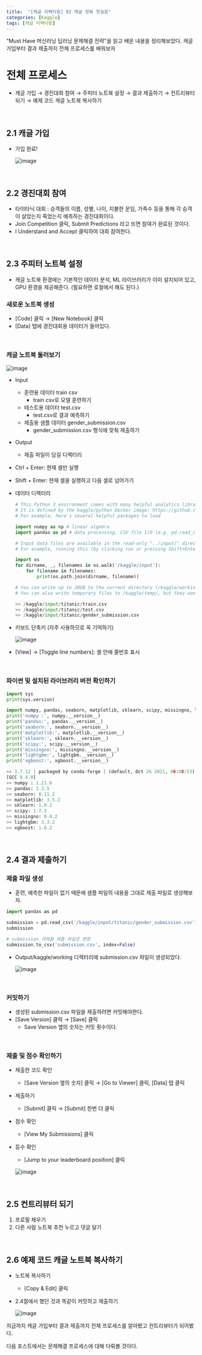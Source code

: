 ```yaml
---
title:  "[캐글 리팩터링] 02 캐글 정복 첫걸음"
categories: [Kaggle]
tags: [캐글 리팩터링]
---
```

"Must Have 머신러닝 딥러닝 문제해결 전략"을 읽고 배운 내용을 정리해보았다. 캐글 가입부터 결과 제출까지 전체 프로세스를 배워보자<br>

# 전체 프로세스
- 캐글 가입 → 경진대회 참여 → 주피터 노트북 설정 → 결과 제출하기 → 컨트리뷰터 되기 → 예제 코드 캐글 노트북 복사하기
<br>

## 2.1 캐글 가입

- 가입 완료!
    
    ![image](https://user-images.githubusercontent.com/89712324/218705571-99ac1324-9a24-4277-80f5-8ca406f9ff4c.png)

    
<br>

## 2.2 경진대회 참여

- 타이타닉 대회 : 승객들의 이름, 성별, 나이, 지불한 운임, 가족수 등을 통해 각 승객이 살았는지 죽었는지 예측하는 경진대회이다.
- Join Competition 클릭, Submit Predictions 라고 뜨면 참여가 완료된 것이다.
- I Understand and Accept 클릭하여 대회 참여한다.
<br>

## 2.3 주피터 노트북 설정

- 캐글 노트북 환경에는 기본적인 데이터 분석, ML 라이브러리가 이미 설치되어 있고, GPU 환경을 제공해준다. (필요하면 로컬에서 해도 된다.)

### 새로운 노트북 생성

- [Code] 클릭 → [New Notebook] 클릭
- [Data] 탭에 경진대회용 데이터가 들어있다.
<br>

### 캐글 노트북 둘러보기

![image](https://user-images.githubusercontent.com/89712324/218705632-fb178993-48f4-4710-b3bf-bc87d7cc23c0.png)

- Input
    - 훈련용 데이터 train csv
        - train csv로 모델 훈련하기
    - 테스트용 데이터 test.csv
        - test.csv로 결과 예측하기
    - 제출용 샘플 데이터 gender_submission.csv
        - gender_submission.csv 형식에 맞춰 제출하기
- Output
    - 제출 파일이 담길 디렉터리
- Ctrl + Enter: 현재 셀만 실행
- Shift + Enter: 현재 셀을 실행하고 다음 셀로 넘어가기
- 데이터 디렉터리
    
    ```python
    # This Python 3 environment comes with many helpful analytics libraries installed
    # It is defined by the kaggle/python Docker image: https://github.com/kaggle/docker-python
    # For example, here's several helpful packages to load
    
    import numpy as np # linear algebra
    import pandas as pd # data processing, CSV file I/O (e.g. pd.read_csv)
    
    # Input data files are available in the read-only "../input/" directory
    # For example, running this (by clicking run or pressing Shift+Enter) will list all files under the input directory
    
    import os
    for dirname, _, filenames in os.walk('/kaggle/input'):
        for filename in filenames:
            print(os.path.join(dirname, filename))
    
    # You can write up to 20GB to the current directory (/kaggle/working/) that gets preserved as output when you create a version using "Save & Run All" 
    # You can also write temporary files to /kaggle/temp/, but they won't be saved outside of the current session
    
    >> /kaggle/input/titanic/train.csv
    >> /kaggle/input/titanic/test.csv
    >> /kaggle/input/titanic/gender_submission.csv
    ```
    
- 키보드 단축키 (자주 사용하므로 꼭 기억하기)
    
    ![image](https://user-images.githubusercontent.com/89712324/218705682-013c1f01-e187-47f9-b3ac-ddb532cd766f.png)
    
- [View] → [Toggle line numbers]: 셀 안에 줄번호 표시
<br>

### 파이썬 및 설치된 라이브러리 버전 확인하기

```python
import sys
print(sys.version)

import numpy, pandas, seaborn, matplotlib, sklearn, scipy, missingno, lightgbm, xgboost
print('numpy :', numpy.__version__)
print('pandas:', pandas.__version__)
print('seaborn:', seaborn.__version__)
print('matplotlib:', matplotlib.__version__)
print('sklearn:', sklearn.__version__)
print('scipy:', scipy.__version__)
print('missingno:', missingno.__version__)
print('lightgbm:', lightgbm.__version__)
print('xgboost:', xgboost.__version__)

>> 3.7.12 | packaged by conda-forge | (default, Oct 26 2021, 06:08:53) 
[GCC 9.4.0]
>> numpy : 1.21.6
>> pandas: 1.3.5
>> seaborn: 0.11.2
>> matplotlib: 3.5.2
>> sklearn: 1.0.2
>> scipy: 1.7.3
>> missingno: 0.4.2
>> lightgbm: 3.3.2
>> xgboost: 1.6.2
```
<br>

## 2.4 결과 제출하기

### 제출 파일 생성

- 훈련, 예측한 파일이 없기 때문에 샘플 파일의 내용을 그대로 제출 파일로 생성해보자.

```python
import pandas as pd

submission = pd.read_csv('/kaggle/input/titanic/gender_submission.csv')
submission

# submission 객체를 제출 파일로 변환
submission.to_csv('submission.csv', index=False)
```

- Output/kaggle/working 디렉터리에 submission.csv 파일이 생성되었다.
    
    ![image](https://user-images.githubusercontent.com/89712324/218705737-f0af203d-f91a-4f4c-9957-a9d94787e237.png)
    
<br>

### 커밋하기

- 생성된 submission.csv 파일을 제출하려면 커밋해야한다.
- [Save Version] 클릭 → [Save] 클릭
    - Save Version 옆의 숫자는 커밋 횟수이다.
<br>

### 제출 및 점수 확인하기

- 제출한 코드 확인
    - [Save Version 옆의 숫자] 클릭 → [Go to Viewer] 클릭, [Data] 탭 클릭
- 제출하기
    - [Submit] 클릭 → [Submit] 한번 더 클릭
- 점수 확인
    - [View My Submissions] 클릭
- 등수 확인
    - [Jump to your leaderboard position] 클릭
    
    ![image](https://user-images.githubusercontent.com/89712324/218705783-0e44ec54-3b5c-4d54-bf32-388fd154d1d6.png)
<br>
    

## 2.5 컨트리뷰터 되기

1. 프로필 채우기
2. 다른 사람 노트북 추천 누르고 댓글 달기


<br>

## 2.6 예제 코드 캐글 노트북 복사하기

- 노트북 복사하기
    - [Copy & Edit] 클릭
- 2.4절에서 했던 것과 똑같이 커밋하고 제출하기
    
    ![image](https://user-images.githubusercontent.com/89712324/218705815-6385ac0f-a158-487b-9a31-eae244c5fa77.png)
    

지금까지 캐글 가입부터 결과 제출까지 전체 프로세스를 알아봤고 컨트리뷰터가 되어봤다.

다음 포스트에서는 문제해결 프로세스에 대해 다뤄볼 것이다.